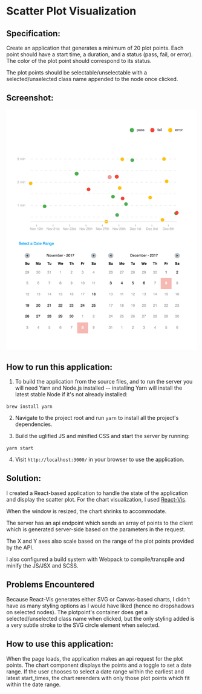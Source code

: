 # Scatter Plot Visualization

## Specification:
Create an application that generates a minimum of 20 plot points. Each point should have a start time, a duration, and a status (pass, fail, or error). The color of the plot point should correspond to its status.

The plot points should be selectable/unselectable with a selected/unselected class name appended to the node once clicked.

## Screenshot:
![ScreenShot](/screenshot.png)

## How to run this application:

1. To build the application from the source files, and to run the server you will need Yarn and Node.js installed -- installing Yarn will install the latest stable Node if it's not already installed:

`brew install yarn`

2. Navigate to the project root and run `yarn` to install all the project's dependencies.

3. Build the uglified JS and minified CSS and start the server by running:

`yarn start`

4. Visit `http://localhost:3000/` in your browser to use the application.

## Solution:
I created a React-based application to handle the state of the application and display the scatter plot. For the chart visualization, I used [React-Vis](https://uber.github.io/react-vis/).

When the window is resized, the chart shrinks to accommodate.

The server has an api endpoint which sends an array of points to the client which is generated server-side based on the parameters in the request.

The X and Y axes also scale based on the range of the plot points provided by the API.

I also configured a build system with Webpack to compile/transpile and minify the JS/JSX and SCSS.

## Problems Encountered

Because React-Vis generates either SVG or Canvas-based charts, I didn't have as many styling options as I would have liked (hence no dropshadows on selected nodes). The plotpoint's container does get a selected/unselected class name when clicked, but the only styling added is a very subtle stroke to the SVG circle element when selected.

## How to use this application:
When the page loads, the application makes an api request for the plot points. The chart component displays the points and a toggle to set a date range. If the user chooses to select a date range within the earliest and latest start_times, the chart rerenders with only those plot points which fit within the date range.
